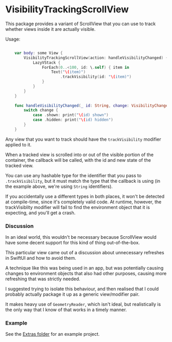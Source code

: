 # VisibilityTrackingScrollView

This package provides a variant of ScrollView that you can use to track whether views inside it are actually visible.

Usage: 

```swift

    var body: some View {
        VisibilityTrackingScrollView(action: handleVisibilityChanged) {
            LazyVStack {
                ForEach(0..<100, id: \.self) { item in
                    Text("\(item)")
                        .trackVisibility(id: "\(item)")
                }
            }
        }
    }
    
    func handleVisibilityChanged(_ id: String, change: VisibilityChange) {
        switch change {
            case .shown: print("\(id) shown")
            case .hidden: print("\(id) hidden")
        }
    }

```

Any view that you want to track should have the `trackVisibility` modifier applied to it. 

When a tracked view is scrolled into or out of the visible portion of the container, the callback will be called, with the id and new state of the tracked view.

You can use any hashable type for the identifier that you pass to `.trackVisibility`, but it must match the type that the callback is using (in the example above, we're using `String` identifiers).

If you accidentally use a different types in both places, it won't be detected at compile-time, since it's completely valid code. At runtime, however, the trackVisiblity modifier will fail to find the environment object that it is expecting, and you'll get a crash. 

### Discussion

In an ideal world, this wouldn't be necessary because ScrollView would have some decent support for this kind of thing out-of-the-box.

This particular view came out of a discussion about unnecessary refreshes in SwiftUI and how to avoid them. 

A technique like this was being used in an app, but was potentially causing changes to environment objects that also had other purposes, causing more refreshing that was strictly needed. 

I suggested trying to isolate this behaviour, and then realised that I could probably actually package it up as a generic view/modifier pair.

It makes heavy use of `GeometryReader`, which isn't ideal, but realistically is the only way that I know of that works in a timely manner.   

### Example

See the [Extras folder](/Extras) for an example project.

